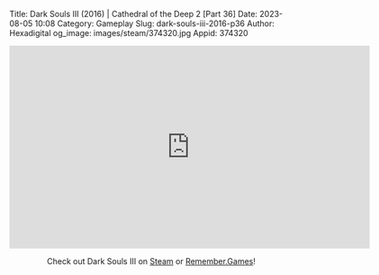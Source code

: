 Title: Dark Souls III (2016) | Cathedral of the Deep 2 [Part 36]
Date: 2023-08-05 10:08
Category: Gameplay
Slug: dark-souls-iii-2016-p36
Author: Hexadigital
og_image: images/steam/374320.jpg
Appid: 374320

<center><iframe src="https://www.youtube.com/embed/muqoCrV7tF4?feature=oembed" allow="accelerometer; autoplay; encrypted-media; gyroscope; picture-in-picture" width="640" height="360" frameborder="0"></iframe>

Check out Dark Souls III on [Steam](https://store.steampowered.com/app/374320/?curator_clanid=34633900) or [Remember.Games](https://remember.games/game/340/dark-souls-iii/)!</center>
